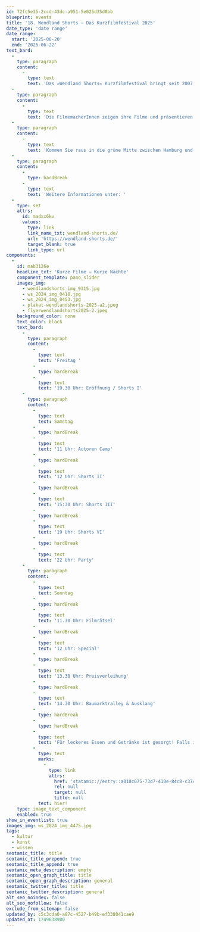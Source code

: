 ```yaml
---
id: 72fc5e35-2ccd-43dc-a951-5e025d35d0bb
blueprint: events
title: '18. Wendland Shorts – Das Kurzfilmfestival 2025'
date_type: 'date range'
date_range:
  start: '2025-06-20'
  end: '2025-06-22'
text_bard:
  -
    type: paragraph
    content:
      -
        type: text
        text: 'Das »Wendland Shorts« Kurzfilmfestival bringt seit 2007 erfolgreich junge FilmemacherInnen, Fachleute, Cineasten und Filmfreunde in der malerischen Kulisse des Kreativ-Hofes Ein Ding der Möglichkeit im Herze des Wendlandes zusammen.'
  -
    type: paragraph
    content:
      -
        type: text
        text: 'Die FilmemacherInnen zeigen ihre Filme und präsentieren neue Filmideen vor Publikum und Fachjury. Der beste Film und die beste Filmidee werden prämiert. Das Autorencamp schafft kreativen Raum für die Entwicklung von audiovisuellen und innovativen Konzepten. An insgesamt vier Tagen im Juni treffen sich junge Film- und Medienenthusiasten und Interessierte aus der Region zu einem Media-Entwicklungslab für audiovisuelle Ideen im Wendland.'
  -
    type: paragraph
    content:
      -
        type: text
        text: 'Kommen Sie raus in die grüne Mitte zwischen Hamburg und Berlin. Genießen Sie die einzigartige Atmosphäre des Festivals und lernen Sie die neue Filmgeneration!'
  -
    type: paragraph
    content:
      -
        type: hardBreak
      -
        type: text
        text: 'Weitere Informationen unter: '
  -
    type: set
    attrs:
      id: madxx6kv
      values:
        type: link
        link_name_txt: wendland-shorts.de/
        url: 'https://wendland-shorts.de/'
        target_blank: true
        link_type: url
components:
  -
    id: mab3126e
    headline_txt: 'Kurze Filme – Kurze Nächte'
    component_template: pano_slider
    images_img:
      - wendlandshorts_img_9315.jpg
      - ws_2024_img_0418.jpg
      - ws_2024_img_0453.jpg
      - plakat-wendlandshorts-2025-a2.jpeg
      - flyerwendlandshorts2025-2.jpeg
    background_color: none
    text_color: black
    text_bard:
      -
        type: paragraph
        content:
          -
            type: text
            text: 'Freitag '
          -
            type: hardBreak
          -
            type: text
            text: '19.30 Uhr: Eröffnung / Shorts I'
      -
        type: paragraph
        content:
          -
            type: text
            text: Samstag
          -
            type: hardBreak
          -
            type: text
            text: '11 Uhr: Autoren Camp'
          -
            type: hardBreak
          -
            type: text
            text: '12 Uhr: Shorts II'
          -
            type: hardBreak
          -
            type: text
            text: '15:30 Uhr: Shorts III'
          -
            type: hardBreak
          -
            type: text
            text: '19 Uhr: Shorts VI'
          -
            type: hardBreak
          -
            type: text
            text: '22 Uhr: Party'
      -
        type: paragraph
        content:
          -
            type: text
            text: Sonntag
          -
            type: hardBreak
          -
            type: text
            text: '11.30 Uhr: Filmrätsel'
          -
            type: hardBreak
          -
            type: text
            text: '12 Uhr: Special'
          -
            type: hardBreak
          -
            type: text
            text: '13.30 Uhr: Preisverleihung'
          -
            type: hardBreak
          -
            type: text
            text: '14.30 Uhr: Baumarktralley & Ausklang'
          -
            type: hardBreak
          -
            type: hardBreak
          -
            type: text
            text: 'Für leckeres Essen und Getränke ist gesorgt! Falls ihr bei Ein Ding der Möglichkeit übernachten wollt, Bus- und Zeltplätze sind vorhanden, meldet Euch unter '
          -
            type: text
            marks:
              -
                type: link
                attrs:
                  href: 'statamic://entry::a018c675-73d7-410e-84c8-c37c08e8c9f9'
                  rel: null
                  target: null
                  title: null
            text: hier!
    type: image_text_component
    enabled: true
show_in_eventlist: true
images_img: ws_2024_img_4475.jpg
tags:
  - kultur
  - kunst
  - wissen
seotamic_title: title
seotamic_title_prepend: true
seotamic_title_append: true
seotamic_meta_description: empty
seotamic_open_graph_title: title
seotamic_open_graph_description: general
seotamic_twitter_title: title
seotamic_twitter_description: general
alt_seo_noindex: false
alt_seo_nofollow: false
exclude_from_sitemap: false
updated_by: c5c3cda0-a87c-4527-b49b-ef338041cae9
updated_at: 1749638980
---
```

